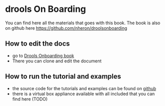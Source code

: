 # drools On Boarding

You can find here all the materials that goes with this book.
The book is also on github here https://github.com/nheron/droolsonboarding

## How to edit the docs

* go to [Drools Onboarding book](https://www.gitbook.com/book/nheron/droolsonboarding/details)
* There you can clone and edit the document

## How to run the tutorial and examples 

* the source code for the tutorials and examples can be found on [github](https://github.com/nheron/droolscourse)
* there is a virtual box appliance available with all included that you can find here \(TODO\) 

